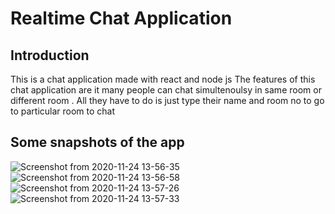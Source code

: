 # Realtime Chat Application


## Introduction
This is a chat application made with react and node js 
The features of this chat application are it many people can chat simultenoulsy in same room or different room .
All they have to do is just type their name and room no to go to particular room to chat 


## Some snapshots of the app

![Screenshot from 2020-11-24 13-56-35](https://user-images.githubusercontent.com/43992346/100081130-abe21c00-2e6c-11eb-89bd-6213f872985a.png)
![Screenshot from 2020-11-24 13-56-58](https://user-images.githubusercontent.com/43992346/100081139-ad134900-2e6c-11eb-86e9-906aa3e1a380.png)
![Screenshot from 2020-11-24 13-57-26](https://user-images.githubusercontent.com/43992346/100081140-adabdf80-2e6c-11eb-8f2d-d272eda55afc.png)
![Screenshot from 2020-11-24 13-57-33](https://user-images.githubusercontent.com/43992346/100081145-ae447600-2e6c-11eb-800c-b545219f91be.png)
